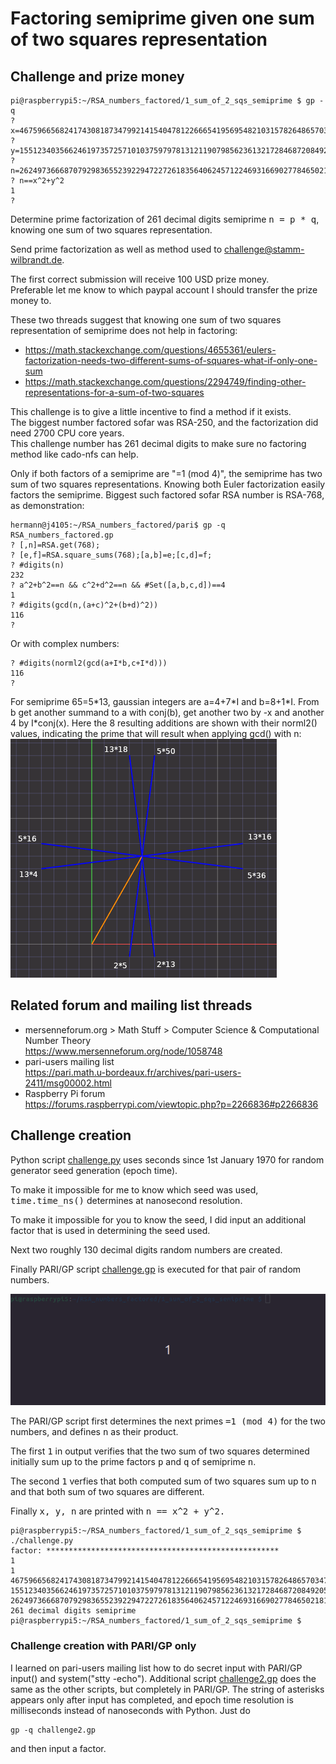 # Factoring semiprime given one sum of two squares representation

## Challenge and prize money

```
pi@raspberrypi5:~/RSA_numbers_factored/1_sum_of_2_sqs_semiprime $ gp -q
? x=4675966568241743081873479921415404781226665419569548210315782648657034701192057386949090276633929520980704940531187630512099300307;
? y=15512340356624619735725710103759797813121190798562361321728468720849205060936899989010233224533248153329173333001037083787589728422;
? n=262497366687079298365523922947227261835640624571224693166902778465021817904092516082216927109476590103573107044406347695971527079161864485154522005142837118124732638711372016122621735436807398062028290119971297328351792353815685809546983240652624562758684904333;
? n==x^2+y^2
1
? 
```
Determine prime factorization of 261 decimal digits semiprime <kbd>n = p * q</kbd>, knowing one sum of two squares representation.

Send prime factorization as well as method used to <a href="mailto:challenge@stamm-wilbrandt.de">challenge@stamm-wilbrandt.de</a>.

The first correct submission will receive 100 USD prize money.  
Preferable let me know to which paypal account I should transfer the prize money to.

These two threads suggest that knowing one sum of two squares representation of semiprime does not help in factoring:  
- https://math.stackexchange.com/questions/4655361/eulers-factorization-needs-two-different-sums-of-squares-what-if-only-one-sum
- https://math.stackexchange.com/questions/2294749/finding-other-representations-for-a-sum-of-two-squares

This challenge is to give a little incentive to find a method if it exists.  
The biggest number factored sofar was RSA-250, and the factorization did need 2700 CPU core years.  
This challenge number has 261 decimal digits to make sure no factoring method like cado-nfs can help.

Only if both factors of a semiprime are "=1 (mod 4)", the semiprime has two sum of two squares representations. Knowing both Euler factorization easily factors the semiprime. Biggest such factored sofar RSA number is RSA-768, as demonstration:
```
hermann@j4105:~/RSA_numbers_factored/pari$ gp -q RSA_numbers_factored.gp
? [,n]=RSA.get(768);
? [e,f]=RSA.square_sums(768);[a,b]=e;[c,d]=f;
? #digits(n)
232
? a^2+b^2==n && c^2+d^2==n && #Set([a,b,c,d])==4
1
? #digits(gcd(n,(a+c)^2+(b+d)^2))
116
?
```
Or with complex numbers:  
```
? #digits(norml2(gcd(a+I*b,c+I*d)))
116
? 
```


For semiprime 65=5\*13, gaussian integers are a=4+7\*I and b=8+1\*I. From b get another summand to a with conj(b), get another two by -x and another 4 by I\*conj(x). Here the 8 resulting additions are shown with their norml2() values, indicating the prime that will result when applying gcd() with n:  
![gaussian_integer.addition.norml2.png](gaussian_integer.addition.norml2.png)

## Related forum and mailing list threads

- mersenneforum.org > Math Stuff > Computer Science & Computational Number Theory  
  https://www.mersenneforum.org/node/1058748
- pari-users mailing list  
  https://pari.math.u-bordeaux.fr/archives/pari-users-2411/msg00002.html
- Raspberry Pi forum  
  https://forums.raspberrypi.com/viewtopic.php?p=2266836#p2266836

## Challenge creation

Python script [challenge.py](challenge.py) uses seconds since 1st January 1970 for random generator seed generation (epoch time). 

To make it impossible for me to know which seed was used, <kbd>time.time_ns()</kbd> determines at nanosecond resolution.

To make it impossible for you to know the seed, I did input an additional factor that is used in determining the seed used.

Next two roughly 130 decimal digits random numbers are created.

Finally PARI/GP script [challenge.gp](challenge.gp) is executed for that pair of random numbers.

![peek.gif](peek.gif)

The PARI/GP script first determines the next primes <kbd>=1 (mod 4)</kbd> for the two numbers, and defines <kbd>n</kbd> as their product.

The first <kbd>1</kbd> in output verifies that the two sum of two squares determined initially sum up to the prime factors <kbd>p</kbd> and <kbd>q</kbd> of semiprime <kbd>n</kbd>.

The second <kbd>1</kbd> verfies that both computed sum of two squares sum up to <kbd>n</kbd> and that both sum of two squares are different.

Finally <kbd>x, y, n</kbd> are printed with <kbd>n == x^2 + y^2<kbd>.

```
pi@raspberrypi5:~/RSA_numbers_factored/1_sum_of_2_sqs_semiprime $ ./challenge.py
factor: ****************************************************
1
1
4675966568241743081873479921415404781226665419569548210315782648657034701192057386949090276633929520980704940531187630512099300307
15512340356624619735725710103759797813121190798562361321728468720849205060936899989010233224533248153329173333001037083787589728422
262497366687079298365523922947227261835640624571224693166902778465021817904092516082216927109476590103573107044406347695971527079161864485154522005142837118124732638711372016122621735436807398062028290119971297328351792353815685809546983240652624562758684904333
261 decimal digits semiprime
pi@raspberrypi5:~/RSA_numbers_factored/1_sum_of_2_sqs_semiprime $ 
```

### Challenge creation with PARI/GP only

I learned on pari-users mailing list how to do secret input with PARI/GP input() and system("stty -echo"). Additional script [challenge2.gp](challenge2.gp) does the same as the other scripts, but completely in PARI/GP. The string of asterisks appears only after input has completed, and epoch time resolution is milliseconds instead of nanoseconds with Python. Just do  
```
gp -q challenge2.gp
```
and then input a factor.
